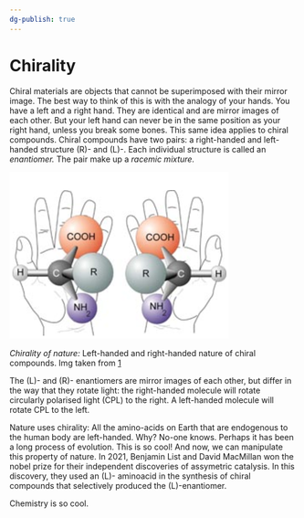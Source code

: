 ```yaml
---
dg-publish: true
---
```

# Chirality

Chiral materials are objects that cannot be superimposed with their mirror image. The best way to think of this is with the analogy of your hands. You have a left and a right hand. They are identical and are mirror images of each other. But your left hand can never be in the same position as your right hand, unless you break some bones. This same idea applies to chiral compounds. Chiral compounds have two pairs: a right-handed and left-handed structure (R)- and (L)-. Each individual structure is called an *enantiomer.* The pair make up a *racemic mixture.*

![chirality](pictures/Chirality.png)

*Chirality of nature:* Left-handed and right-handed nature of chiral compounds. Img taken from [1](https://www.vanderbilt.edu/AnS/physics/astrocourses/ast201/aastruct.html)

The (L)- and (R)- enantiomers are mirror images of each other, but differ in the way that they rotate light: the right-handed molecule will rotate circularly polarised light (CPL) to the right. A left-handed molecule will rotate CPL to the left. 

Nature uses chirality: All the amino-acids on Earth that are endogenous to the human body are left-handed. Why? No-one knows. Perhaps it has been a long process of evolution. This is so cool! And now, we can manipulate this property of nature. In 2021, Benjamin List and David MacMillan won the nobel prize for their independent discoveries of assymetric catalysis. In this discovery, they used an (L)- aminoacid in the synthesis of chiral compounds that selectively produced the (L)-enantiomer. 

Chemistry is so cool. 